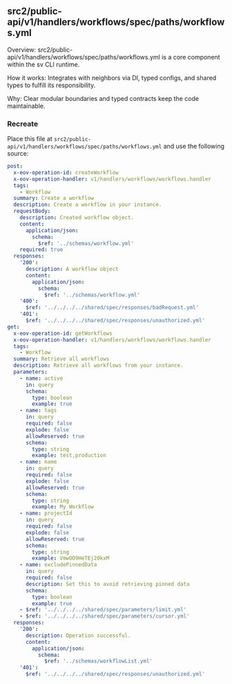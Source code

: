 ## src2/public-api/v1/handlers/workflows/spec/paths/workflows.yml

Overview: src2/public-api/v1/handlers/workflows/spec/paths/workflows.yml is a core component within the sv CLI runtime.

How it works: Integrates with neighbors via DI, typed configs, and shared types to fulfill its responsibility.

Why: Clear modular boundaries and typed contracts keep the code maintainable.

### Recreate

Place this file at `src2/public-api/v1/handlers/workflows/spec/paths/workflows.yml` and use the following source:

```yaml
post:
  x-eov-operation-id: createWorkflow
  x-eov-operation-handler: v1/handlers/workflows/workflows.handler
  tags:
    - Workflow
  summary: Create a workflow
  description: Create a workflow in your instance.
  requestBody:
    description: Created workflow object.
    content:
      application/json:
        schema:
          $ref: '../schemas/workflow.yml'
    required: true
  responses:
    '200':
      description: A workflow object
      content:
        application/json:
          schema:
            $ref: '../schemas/workflow.yml'
    '400':
      $ref: '../../../../shared/spec/responses/badRequest.yml'
    '401':
      $ref: '../../../../shared/spec/responses/unauthorized.yml'
get:
  x-eov-operation-id: getWorkflows
  x-eov-operation-handler: v1/handlers/workflows/workflows.handler
  tags:
    - Workflow
  summary: Retrieve all workflows
  description: Retrieve all workflows from your instance.
  parameters:
    - name: active
      in: query
      schema:
        type: boolean
        example: true
    - name: tags
      in: query
      required: false
      explode: false
      allowReserved: true
      schema:
        type: string
        example: test,production
    - name: name
      in: query
      required: false
      explode: false
      allowReserved: true
      schema:
        type: string
        example: My Workflow
    - name: projectId
      in: query
      required: false
      explode: false
      allowReserved: true
      schema:
        type: string
        example: VmwOO9HeTEj20kxM
    - name: excludePinnedData
      in: query
      required: false
      description: Set this to avoid retrieving pinned data
      schema:
        type: boolean
        example: true
    - $ref: '../../../../shared/spec/parameters/limit.yml'
    - $ref: '../../../../shared/spec/parameters/cursor.yml'
  responses:
    '200':
      description: Operation successful.
      content:
        application/json:
          schema:
            $ref: '../schemas/workflowList.yml'
    '401':
      $ref: '../../../../shared/spec/responses/unauthorized.yml'

```
